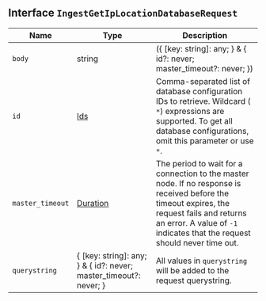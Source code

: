 ## Interface `IngestGetIpLocationDatabaseRequest`

| Name | Type | Description |
| - | - | - |
| `body` | string | ({ [key: string]: any; } & { id?: never; master_timeout?: never; }) | All values in `body` will be added to the request body. |
| `id` | [Ids](./Ids.md) | Comma-separated list of database configuration IDs to retrieve. Wildcard ( `*`) expressions are supported. To get all database configurations, omit this parameter or use `*`. |
| `master_timeout` | [Duration](./Duration.md) | The period to wait for a connection to the master node. If no response is received before the timeout expires, the request fails and returns an error. A value of `-1` indicates that the request should never time out. |
| `querystring` | { [key: string]: any; } & { id?: never; master_timeout?: never; } | All values in `querystring` will be added to the request querystring. |
